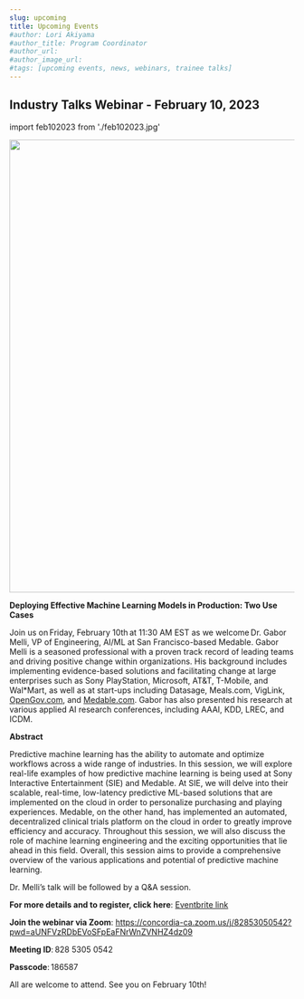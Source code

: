 ```yaml
---
slug: upcoming
title: Upcoming Events
#author: Lori Akiyama
#author_title: Program Coordinator 
#author_url: 
#author_image_url: 
#tags: [upcoming events, news, webinars, trainee talks]
---
```


## Industry Talks Webinar - February 10, 2023

import feb102023 from './feb102023.jpg'

<p class="feb102023"><img src={feb102023} width="800"/></p>

**Deploying Effective Machine Learning Models in Production: Two Use Cases**

Join us on Friday, February 10th at 11:30 AM EST as we welcome Dr. Gabor Melli, VP of Engineering, AI/ML at San Francisco-based Medable. Gabor Melli is a seasoned professional with a proven track record of leading teams and driving positive change within organizations. His background includes implementing evidence-based solutions and facilitating change at large enterprises such as Sony PlayStation, Microsoft, AT&T, T-Mobile, and Wal*Mart, as well as at start-ups including Datasage, Meals.com, VigLink, [OpenGov.com](https://opengov.com/), and [Medable.com](https://www.medable.com/). Gabor has also presented his research at various applied AI research conferences, including AAAI, KDD, LREC, and ICDM. 

**Abstract**

Predictive machine learning has the ability to automate and optimize workflows across a wide range of industries. In this session, we will explore real-life examples of how predictive machine learning is being used at Sony Interactive Entertainment (SIE) and Medable. At SIE, we will delve into their scalable, real-time, low-latency predictive ML-based solutions that are implemented on the cloud in order to personalize purchasing and playing experiences. Medable, on the other hand, has implemented an automated, decentralized clinical trials platform on the cloud in order to greatly improve efficiency and accuracy. Throughout this session, we will also discuss the role of machine learning engineering and the exciting opportunities that lie ahead in this field. Overall, this session aims to provide a comprehensive overview of the various applications and potential of predictive machine learning. 

Dr. Melli’s talk will be followed by a Q&A session.  

**For more details and to register, click here**: [Eventbrite link](https://www.eventbrite.ca/e/deploying-effective-machine-learning-models-in-production-two-use-cases-tickets-514287105577)

**Join the webinar via Zoom**: https://concordia-ca.zoom.us/j/82853050542?pwd=aUNFVzRDbEVoSFpEaFNrWnZVNHZ4dz09 

**Meeting ID**: 828 5305 0542 

**Passcode**: 186587 

All are welcome to attend. See you on February 10th! 